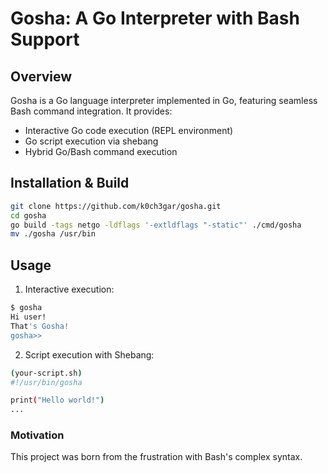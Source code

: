 # Gosha: A Go Interpreter with Bash Support

## Overview

Gosha is a Go language interpreter implemented in Go, featuring seamless Bash command integration. It provides:

- Interactive Go code execution (REPL environment)
- Go script execution via shebang
- Hybrid Go/Bash command execution

## Installation & Build

```bash
git clone https://github.com/k0ch3gar/gosha.git
cd gosha
go build -tags netgo -ldflags '-extldflags "-static"' ./cmd/gosha
mv ./gosha /usr/bin
```

## Usage

1) Interactive execution:
```bash
$ gosha
Hi user!
That's Gosha!
gosha>>
```

2) Script execution with Shebang:
```bash
(your-script.sh)
#!/usr/bin/gosha

print("Hello world!")
...
```

### Motivation

This project was born from the frustration with Bash's complex syntax.
